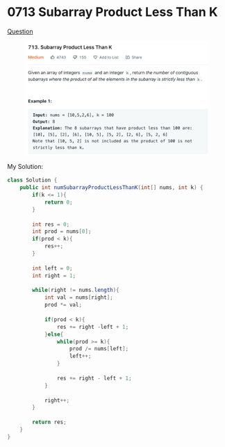 # 0713 Subarray Product Less Than K

[Question](https://leetcode.com/problems/subarray-product-less-than-k/)

<figure><img src="../.gitbook/assets/image (8).png" alt=""><figcaption></figcaption></figure>



My Solution:

```java
class Solution {
    public int numSubarrayProductLessThanK(int[] nums, int k) {
        if(k <= 1){
            return 0;
        }
        
        int res = 0;
        int prod = nums[0];
        if(prod < k){
            res++;
        }
        
        int left = 0;
        int right = 1;
        
        while(right != nums.length){
            int val = nums[right];
            prod *= val;
            
            if(prod < k){
                res += right -left + 1;
            }else{
                while(prod >= k){
                    prod /= nums[left];
                    left++;
                }
                
                res += right - left + 1;
            }
            
            right++;
        }
        
        return res;
    }
}
```
